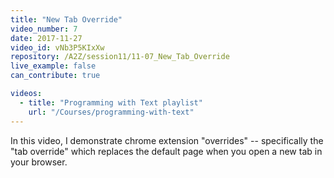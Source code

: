```yaml
---
title: "New Tab Override"
video_number: 7
date: 2017-11-27
video_id: vNb3P5KIxXw
repository: /A2Z/session11/11-07_New_Tab_Override
live_example: false
can_contribute: true

videos:
  - title: "Programming with Text playlist"
    url: "/Courses/programming-with-text"
---
```


In this video, I demonstrate chrome extension "overrides" -- specifically the "tab override" which replaces the default page when you open a new tab in your browser.
